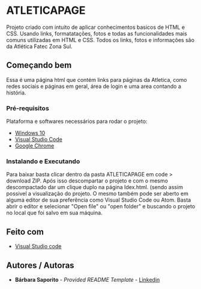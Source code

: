 # ATLETICAPAGE

Projeto criado com intuito de aplicar conhecimentos basicos de HTML e CSS.
Usando links, formatatações, fotos e todas as funcionalidades mais comuns utilizadas em HTML e CSS. 
Todos os links, fotos e informações são da Atlética Fatec Zona Sul.

## Começando bem

Essa é uma página html que contém links para páginas da Atletica, como redes sociais e páginas em geral, área de login e uma area contando a história.

### Pré-requisitos

Plataforma e softwares necessários para rodar o projeto:
- [Windows 10](https://www.microsoft.com/pt-br/software-download/windows10)
- [Visual Studio Code](https://code.visualstudio.com/download)
- [Google Chrome](https://chromeenterprise.google/intl/pt_br/browser/download/?utm_source=adwords&utm_medium=cpc&utm_campaign=2021-H1-chromebrowser-paidmed-paiddisplay-other-chromebrowserent&utm_term=downloadnow&gclid=Cj0KCQjwhr2FBhDbARIsACjwLo1Yo73CHkHiGn2n79hb7YtES7n1JPbH-dYXhmvXWzqjZ3C4GaVlY7UaArfHEALw_wcB&gclsrc=aw.ds#chrome-browser-download&utm_content=GCEJ)

### Instalando e Executando

Para baixar basta clicar dentro da pasta ATLETICAPAGE em code > download ZIP.
Após isso descompartar o projeto e com o mesmo descompactado dar um clique duplo na página Idex.html. (sendo assim possivel a visualização do projeto.
O mesmo também pode ser aberto em alguma editor de sua preferência como Visual Studio Code ou Atom. Basta abrir o editor e selecionar "Open file" ou "open folder" e buscando o projeto no local que foi salvo em sua máquina.

## Feito com

- [Visual Studio code](https://code.visualstudio.com/download)

## Autores / Autoras

  - **Bárbara Saporito** - *Provided README Template* - [Linkedin](https://www.linkedin.com/in/aparecidasaporito/)
